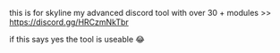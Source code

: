 this is for skyline my advanced discord tool with over 30 + modules >> https://discord.gg/HRCzmNkTbr


if this says yes the tool is useable 😂
